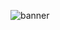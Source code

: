 <p align="center">  

![banner](https://user-images.githubusercontent.com/89708735/157370406-1fef37c3-840d-48d5-a85d-b02be0d20487.jpg)
</p>
